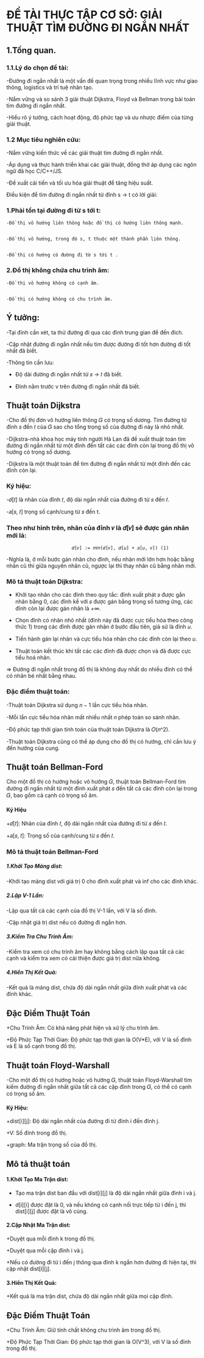 # ĐỀ TÀI THỰC TẬP CƠ SỞ: GIẢI THUẬT TÌM ĐƯỜNG ĐI NGẮN NHẤT
## 1.Tổng quan.
### 1.1.Lý do chọn đề tài:
-Đường đi ngắn nhất là một vấn đề quan trọng trong nhiều lĩnh vực như giao thông, logistics và trí tuệ nhân tạo.  


-Nắm vững và so sánh 3 giải thuật Dijkstra, Floyd và Bellman trong bài toán tìm đường đi ngắn nhất.


-Hiểu rõ ý tưởng, cách hoạt động, độ phức tạp và ưu nhược điểm của từng giải thuật.
### 1.2 Mục tiêu nghiên cứu:
-Nắm vững kiến thức về các giải thuật tìm đường đi ngắn nhất.


-Áp dụng và thực hành triển khai các giải thuật, đồng thờ áp dụng các ngôn ngữ đã học C/C++/JS.


-Đề xuất cải tiến và tối ưu hóa giải thuật để tăng hiệu suất.


Điều kiện để tìm đường đi ngắn nhất từ đỉnh s -> t có lời giải:


### 1.Phải tồn tại đường đi từ s tới t:
	-Đồ thị vô hướng liên thông hoặc đồ thị có hướng liên thông mạnh.

 
	-Đồ thị vô hướng, trong đó s, t thuộc một thành phần liên thông.

 
	-Đồ thị có hướng có đường đi từ s tới t .
### 2.Đồ thị không chứa chu trình âm:
	-Đồ thị vô hướng không có cạnh âm.

 
	-Đồ thị có hướng không có chu trình âm.

 ## Ý tưởng:
 -Tại đỉnh cần xét, ta thử đường đi qua các đỉnh trung gian để đến đích.

 
-Cập nhật đường đi ngắn nhất nếu tìm được đường đi tốt hơn đường đi tốt nhất đã biết.


-Thông tin cần lưu:
+ Độ dài đường đi ngắn nhất từ 𝑠 → 𝑡 đã biết.

  
+ Đỉnh nằm trước v trên đường đi ngắn nhất đã biết.
## Thuật toán Dijkstra
-Cho đồ thị đơn vô hướng liên thông 𝐺 có trọng số dương. Tìm đường từ đỉnh 𝑠 đến 𝑡 của 𝐺 sao cho tổng trọng số của đường đi này là nhỏ nhất.


-Dijkstra-nhà khoa học máy tính người Hà Lan đã đề xuất thuật toán tìm đường đi ngắn nhất từ một đỉnh đến tất các các đỉnh còn lại trong đồ thị vô hướng có trọng số dương.

-Dijkstra là một thuật toán để tìm đường đi ngắn nhất từ một đỉnh đến các đỉnh còn lại.
### Ký hiệu:
-𝑑[𝑡] là nhãn của đỉnh 𝑡, độ dài ngắn nhất của đường đi từ 𝑠 đến 𝑡.


-𝑎[𝑠, 𝑡] trọng số cạnh/cung từ 𝑠 đến t.
### Theo như hình trên, nhãn của đỉnh 𝑣 là 𝑑[𝑣] sẽ được gán nhãn mới là:
                            𝑑[𝑣] := 𝑚𝑖𝑛(𝑑[𝑣], 𝑑[𝑢] + 𝑎[𝑢, 𝑣]) (1)

                            
-Nghĩa là, ở mỗi bước gán nhãn cho đỉnh, nếu nhãn mới lớn hơn hoặc bằng nhãn cũ thì giữa nguyên nhãn cũ, ngược lại thì thay nhãn cũ bằng nhãn mới.
### Mô tả thuật toán Dijkstra:
+	Khởi tạo nhãn cho các đỉnh theo quy tắc: đỉnh xuất phát 𝑠 được gắn nhãn bằng 0, các đỉnh kề với 𝑠 được gán bằng trọng số tương ứng, các đỉnh còn lại được gán nhãn là +∞.


+	Chọn đỉnh có nhãn nhỏ nhất (đỉnh này đã được cực tiểu hóa theo công thức 1) trong các đỉnh được gán nhãn ở bước đầu tiên, giả sử là đỉnh 𝑢.


+	Tiến hành gán lại nhãn và cực tiểu hóa nhãn cho các đỉnh còn lại theo 𝑢.


+	Thuật toán kết thúc khi tất các các đỉnh đã được chọn và đã được cực tiểu hoá nhãn.


=>	Đường đi ngắn nhất trong đồ thị là không duy nhất do nhiều đỉnh có thể có nhãn bé nhất bằng nhau.
### Đặc điểm thuật toán:
-Thuật toán Dijkstra sử dụng 𝑛 − 1 lần cực tiểu hóa nhãn.


-Mỗi lần cực tiểu hóa nhãn mất nhiều nhất 𝑛 phép toán so sánh nhãn.


-Độ phức tạp thời gian tính toán của thuật toán Dijkstra là 𝑂(𝑛^2).


-Thuật toán Dijkstra cũng có thể áp dụng cho đồ thị có hướng, chỉ cần lưu ý đến hướng của cung.

## Thuật toán Bellman-Ford
Cho một đồ thị có hướng hoặc vô hướng 𝐺, thuật toán Bellman-Ford tìm đường đi ngắn nhất từ một đỉnh xuất phát 𝑠 đến tất cả các đỉnh còn lại trong 𝐺, bao gồm cả cạnh có trọng số âm.
#### Ký Hiệu
+𝑑[𝑡]: Nhãn của đỉnh 𝑡, độ dài ngắn nhất của đường đi từ 𝑠 đến 𝑡.


+𝑎[𝑠, 𝑡]: Trọng số của cạnh/cung từ 𝑠 đến 𝑡.
### Mô tả thuật toán Bellman-Ford
##### 1.Khởi Tạo Mảng dist:
-Khởi tạo mảng dist với giá trị 0 cho đỉnh xuất phát và inf cho các đỉnh khác.
##### 2.Lặp V-1 Lần:
-Lặp qua tất cả các cạnh của đồ thị V-1 lần, với V là số đỉnh.


-Cập nhật giá trị dist nếu có đường đi ngắn hơn.
##### 3.Kiểm Tra Chu Trình Âm:
-Kiểm tra xem có chu trình âm hay không bằng cách lặp qua tất cả các cạnh và kiểm tra xem có cải thiện được giá trị dist nữa không.
##### 4.Hiển Thị Kết Quả:
-Kết quả là mảng dist, chứa độ dài ngắn nhất giữa đỉnh xuất phát và các đỉnh khác.
## Đặc Điểm Thuật Toán
+Chu Trình Âm: Có khả năng phát hiện và xử lý chu trình âm.


+Độ Phức Tạp Thời Gian: Độ phức tạp thời gian là O(V*E), với V là số đỉnh và E là số cạnh trong đồ thị.

## Thuật toán Floyd-Warshall
-Cho một đồ thị có hướng hoặc vô hướng 𝐺, thuật toán Floyd-Warshall tìm kiếm đường đi ngắn nhất giữa tất cả các cặp đỉnh trong 𝐺, có thể có cạnh có trọng số âm.
#### Ký Hiệu:
+dist[i][j]: Độ dài ngắn nhất của đường đi từ đỉnh i đến đỉnh j.


+V: Số đỉnh trong đồ thị.


+graph: Ma trận trọng số của đồ thị.
## Mô tả thuật toán
#### 1.Khởi Tạo Ma Trận dist:
+ Tạo ma trận dist ban đầu với dist[i][j] là độ dài ngắn nhất giữa đỉnh i và j.


+ d[i][i] được đặt là 0, và nếu không có cạnh nối trực tiếp từ i đến j, thì dist[i][j] được đặt là vô cùng.
#### 2.Cập Nhật Ma Trận dist:
+Duyệt qua mỗi đỉnh k trong đồ thị.


+Duyệt qua mỗi cặp đỉnh i và j.


+Nếu có đường đi từ i đến j thông qua đỉnh k ngắn hơn đường đi hiện tại, thì cập nhật dist[i][j].
#### 3.Hiển Thị Kết Quả:
+Kết quả là ma trận dist, chứa độ dài ngắn nhất giữa mọi cặp đỉnh.
## Đặc Điểm Thuật Toán
+Chu Trình Âm: Giữ tính chất không chu trình âm trong đồ thị.


+Độ Phức Tạp Thời Gian: Độ phức tạp thời gian là O(V^3), với V là số đỉnh trong đồ thị.
